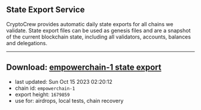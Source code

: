## State Export Service
CryptoCrew provides automatic daily state exports for all chains we validate. State export files can be used as genesis files and are a snapshot of the current blockchain state, including all validators, accounts, balances and delegations.

---
**Download: [empowerchain-1 state export](https://dl.ccvalidators.com/SERVICE/empowerchain/empowerchain-1_export_1679859.json)**
---

- last updated: Sun Oct 15 2023 02:20:12
- chain id: `empowerchain-1`
- export height: `1679859`
- use for: airdrops, local tests, chain recovery

